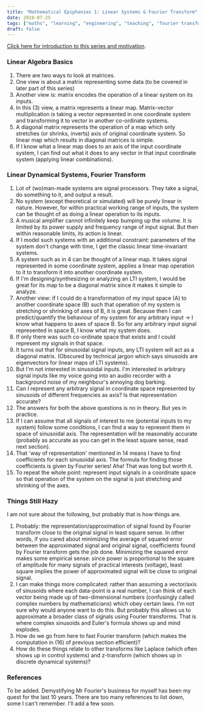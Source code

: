 ```yaml
---
title: "Mathematical Epiphanies 1: Linear Systems & Fourier Transform"
date: 2018-07-25
tags: ["maths", "learning", "engineering", "teaching", "fourier transform", "signals and systems"]
draft: false
---
```


[Click here for introduction to this series and motivation](/post/mathematical_epiphanies_introduction/).

### Linear Algebra Basics

  1. There are two ways to look at matrices.
  2. One view is about a matrix representing some data (to be covered in later part of this series)
  3. Another view is: matrix encodes the operation of a linear system on its inputs.
  4. In this (3) view, a matrix represents a linear map. Matrix-vector multiplication is taking a vector
     represented in one coordinate system and transforming it to vector in another co-ordinate systems.
  5. A diagonal matrix represents the operation of a map which only stretches (or shrinks, inverts) axis of
     original coordinate system. So linear map which results in diagonal matrices is simple.
  6. If I know what a linear map does to an axis of the input coordinate system, I can find out what it does to
     any vector in that input coordinate system (applying linear combinations).

### Linear Dynamical Systems, Fourier Transform

  1. Lot of (wo)man-made systems are signal processors. They take a signal, do something to it, and output a result.
  2. No system (except theoretical or simulated) will be purely linear in nature. However, for within practical
     working range of inputs, the system can be thought of as doing a linear operation to its inputs.
  3. A musical amplifier cannot infinitely keep bumping up the volume. It is limited by its power supply and frequency
     range of input signal. But then within reasonable limits, its action is linear.
  4. If I model such systems with an additional constraint: parameters of the system don't change with time, I get the
     classic linear time-invariant systems.
  5. A system such as in 4 can be thought of a linear map. It takes signal represented in some coordinate system,
     applies a linear map operation to it to transform it into another coordinate system.
  6. If I'm designing/synthesizing or analyzing an LTI system, I would be great for its map to be a diagonal matrix
     since it makes it simple to analyze.
  8. Another view: if I could do a transformation of my input space (A) to another coordinate space (B) such that operation
     of my system is stretching or shrinking of axes of B, it is great. Because then I can predict/quantify the behaviour of my system for any arbitrary input -> I know what happens to axes of space B. So for any arbitrary input signal represented in space B, I know what my system does.
  9. If only there was such co-ordinate space that exists and I could represent my signals in that space.
  10. It turns out that for sinusoidal signal inputs, any LTI system will act as a diagonal matrix. (Obscured by
      technical jargon which says sinusoids are eigenvectors for linear maps of LTI systems).
  11. But I'm not interested in sinusoidal inputs. I'm interested in arbitrary signal inputs like my voice going
      into an audio recorder with a background noise of my neighbour's annoying dog barking.
  12. Can I represent any arbitrary signal in coordinate space represented by sinusoids of different frequencies
      as axis? Is that representation accurate?
  13. The answers for both the above questions is no in theory. But yes in practice.
  14. If I can assume that all signals of interest to me (potential inputs to my system) follow some conditions,
      I can find a way to represent them in space of sinusoidal axis. The representation will be reasonably accurate
      (probably as accurate as you can get in the least square sense, read next section).
  15. That 'way of representation' mentioned in 14 means I have to find coefficients for each sinusoidal axis.
      The formula for finding those coefficients is given by Fourier series! Aha! That was long but worth it.
  16. To repeat the whole point: represent input signals in a coordinate space so that operation of the system
      on the signal is just stretching and shrinking of the axes.

### Things Still Hazy

I am not sure about the following, but probably that is how things are.

  1. Probably: the representation/approximation of signal found by Fourier transform close to the original signal in
     least square sense. In other words, if you cared about minimizing the average of squared error between the approximated signal and original signal, coefficients found by Fourier transform gets the job done. Minimizing
     the squared error makes some empirical sense: since power is proportional to the square of amplitude for many signals
     of practical interests (voltage), least square implies the power of approximated signal will be close to original
     signal.
  2. I can make things more complicated: rather than assuming a vector/axis of sinusoids where each data-point is
     a real number, I can think of each vector being made up of two-dimensional numbers (confusingly called complex numbers by mathematicians) which obey certain laws. I'm not sure why would anyone want to do this. But probably this allows us to approximate a broader class of signals using Fourier transforms. That is where complex sinusoids and Euler's formula shows up and mind explodes.
  3. How do we go from here to fast Fourier transform (which makes the computation in (16) of previous section efficient)?
  4. How do these things relate to other transforms like Laplace (which often shows up in control systems) and
     z-transform (which shows up in discrete dynamical systems)?


### References

To be added. Demystifying Mr Fourier's business for myself has been my quest for the last 10 years. There are too
many references to list down, some I can't remember. I'll add a few soon.
